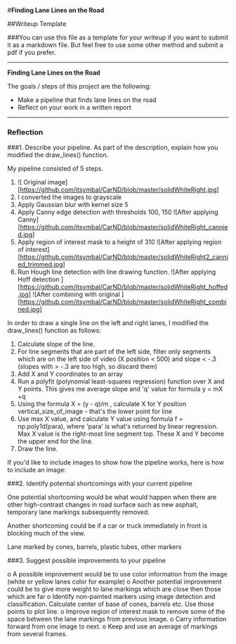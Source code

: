 #**Finding Lane Lines on the Road**

##Writeup Template

###You can use this file as a template for your writeup if you want to submit it as a markdown file. But feel free to use some other method and submit a pdf if you prefer.

---

**Finding Lane Lines on the Road**

The goals / steps of this project are the following:
* Make a pipeline that finds lane lines on the road
* Reflect on your work in a written report


[//]: # (Image References)

[image1]: ./examples/grayscale.jpg "Grayscale"

---

### Reflection

###1. Describe your pipeline. As part of the description, explain how you modified the draw_lines() function.

My pipeline consisted of 5 steps.
1. ![ Original image][https://github.com/itsymbal/CarND/blob/master/solidWhiteRight.jpg]
1. I converted the images to grayscale
2. Apply Gaussian blur with kernel size 5
3. Apply Canny edge detection with thresholds 100, 150 ![After applying Canny][https://github.com/itsymbal/CarND/blob/master/solidWhiteRight_cannied.jpg]
4. Apply region of interest mask to a height of 310 ![After applying region of interest][https://github.com/itsymbal/CarND/blob/master/solidWhiteRight2_cannied_trimmed.jpg]
5. Run Hough line detection with line drawing function.
![After applying Hoff detection ][https://github.com/itsymbal/CarND/blob/master/solidWhiteRight_hoffed.jpg]
![After combining with original ][https://github.com/itsymbal/CarND/blob/master/solidWhiteRight_combined.jpg]



In order to draw a single line on the left and right lanes, I modified the draw_lines() function as follows:
1. Calculate slope of the line.
1. For line segments that are part of the left side, filter only segments which are on the left side of video (X position < 500) and slope < -.3 (slopes with > -.3 are too high, so discard them)
1. Add X and Y coordinates to an array
1. Run a polyfit (polynomial least-squares regression) function over X and Y points. This gives me average slope and 'q' value for formula y = mX +q
2. Using the formula X = (y - q)/m , calculate X for Y position vertical_size_of_image - that's the lower point for line
3. Use max X value, and calculate Y value using formula f = np.poly1d(para), where 'para' is what's returned by linear regression. Max X value is the right-most line segment top. These X and Y become the upper end for the line.
4. Draw the line.

If you'd like to include images to show how the pipeline works, here is how to include an image:



###2. Identify potential shortcomings with your current pipeline


One potential shortcoming would be what would happen when there are other high-contrast changes in road surface such as new asphalt, temporary lane markings subsequently removed.

Another shortcoming could be if a car or truck immediately in front is blocking much of the view.

Lane marked by cones, barrels, plastic tubes, other markers



###3. Suggest possible improvements to your pipeline

o A possible improvement would be to use color information from the image (white or yellow lanes color for example)
o Another potential improvement could be to give more weight to lane markings which are close then those which are far
o Identify non-painted markers using image detection and classification. Calculate center of base of cones, barrels etc. Use those points to plot line.
o Improve region of interest mask to remove some of the space between the lane markings from previous image.
o Carry information forward from one image to next.
o Keep and use an average of markings from several frames.
